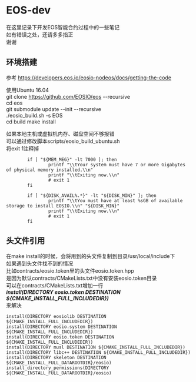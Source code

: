 # EOS-dev

在这里记录下开发EOS智能合约过程中的一些笔记  
如有错误之处，还请多多指正  
谢谢  

## 环境搭建

参考 https://developers.eos.io/eosio-nodeos/docs/getting-the-code  

使用Ubuntu 16.04  
git clone https://github.com/EOSIO/eos --recursive  
cd eos  
git submodule update --init --recursive  
./eosio_build.sh -s EOS  
cd build
make install

如果本地主机或虚拟机内存、磁盘空间不够报错  
可以通过修改脚本scripts/eosio_build_ubuntu.sh  
将exit 1注释掉
```
        if [ "${MEM_MEG}" -lt 7000 ]; then
                printf "\\tYour system must have 7 or more Gigabytes of physical memory installed.\\n"
                printf "\\tExiting now.\\n"
                # exit 1
        fi

        if [ "${DISK_AVAIL%.*}" -lt "${DISK_MIN}" ]; then
                printf "\\tYou must have at least %sGB of available storage to install EOSIO.\\n" "${DISK_MIN}"
                printf "\\tExiting now.\\n"
                # exit 1
        fi
```


## 头文件引用
在make install的时候，会将用到的头文件复制到目录/usr/local/include下  
如果遇到头文件找不到的情况  
比如contracts/eosio.token里的头文件eosio.token.hpp  
是因为默认contracts/CMakeLists.txt中没有安装eosio.token目录  
可以在contracts/CMakeLists.txt增加一行  
***install(DIRECTORY eosio.token DESTINATION ${CMAKE_INSTALL_FULL_INCLUDEDIR})***  
来解决
```
install(DIRECTORY eosiolib DESTINATION ${CMAKE_INSTALL_FULL_INCLUDEDIR}) 
install(DIRECTORY eosio.system DESTINATION ${CMAKE_INSTALL_FULL_INCLUDEDIR}) 
install(DIRECTORY eosio.token DESTINATION ${CMAKE_INSTALL_FULL_INCLUDEDIR}) 
install(DIRECTORY musl DESTINATION ${CMAKE_INSTALL_FULL_INCLUDEDIR}) 
install(DIRECTORY libc++ DESTINATION ${CMAKE_INSTALL_FULL_INCLUDEDIR}) 
install(DIRECTORY skeleton DESTINATION ${CMAKE_INSTALL_FULL_DATAROOTDIR}/eosio) 
install_directory_permissions(DIRECTORY ${CMAKE_INSTALL_FULL_DATAROOTDIR}/eosio) 
```
